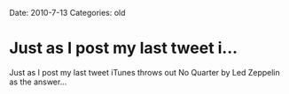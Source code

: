 Date: 2010-7-13
Categories: old

# Just as I post my last tweet i...

Just as I post my last tweet iTunes throws out No Quarter by Led Zeppelin as the answer...
